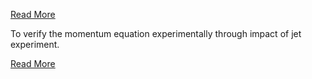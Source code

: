 [Read More](9.Jets.pdf)

To verify the momentum equation experimentally through impact of jet experiment. 

[Read More](9.Jets.pdf)
